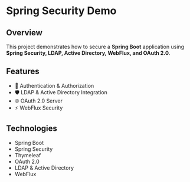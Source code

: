 # Spring Security Demo

## Overview
This project demonstrates how to secure a **Spring Boot** application using **Spring Security, LDAP, Active Directory, WebFlux, and OAuth 2.0**.

## Features
- 🔐 Authentication & Authorization  
- 🛡 LDAP & Active Directory Integration  
- 🌐 OAuth 2.0 Server  
- ⚡ WebFlux Security  

## Technologies
- Spring Boot  
- Spring Security
- Thymeleaf
- OAuth 2.0  
- LDAP & Active Directory  
- WebFlux  




